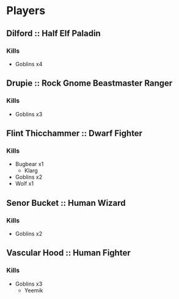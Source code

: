 # Players

## Dilford :: Half Elf Paladin
### Kills
- Goblins x4

## Drupie :: Rock Gnome Beastmaster Ranger
### Kills
- Goblins x3

## Flint Thicchammer :: Dwarf Fighter
### Kills
- Bugbear x1
    - Klarg
- Goblins x2
- Wolf x1

## Senor Bucket :: Human Wizard
### Kills
- Goblins x2

## Vascular Hood :: Human Fighter
### Kills
- Goblins x3
    - Yeemik
